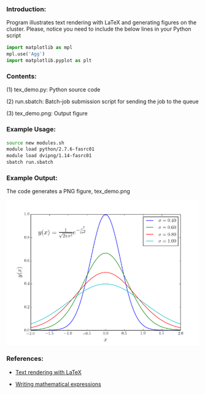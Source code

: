### Introduction:

Program illustrates text rendering with LaTeX and generating figures on the cluster. Please, notice you need to include the below lines in your Python script

```python
import matplotlib as mpl
mpl.use('Agg')
import matplotlib.pyplot as plt
```

### Contents:

(1) tex_demo.py: Python source code

(2) run.sbatch: Batch-job submission script for sending the job to the queue

(3) tex_demo.png: Output figure

### Example Usage:

```	bash
source new modules.sh
module load python/2.7.6-fasrc01
module load dvipng/1.14-fasrc01
sbatch run.sbatch
```
	
### Example Output:

The code generates a PNG figure, tex_demo.png

![Output image](tex_demo.png)

### References:

* [Text rendering with LaTeX](http://matplotlib.org/users/usetex.html)

* [Writing mathematical expressions](http://matplotlib.org/users/mathtext.html#mathtext-tutorial)


